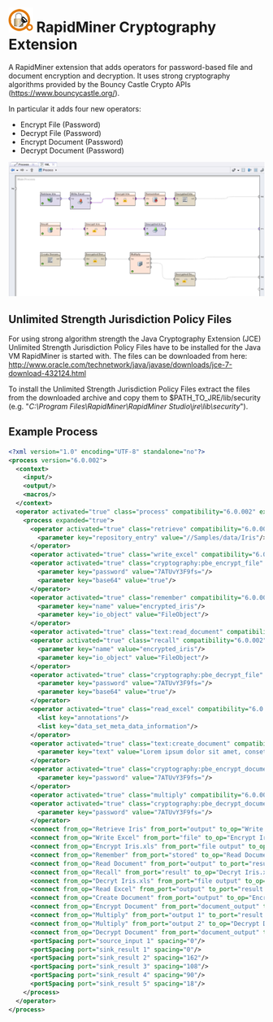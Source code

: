![Extension icon](src/main/resources/META-INF/icon.png) RapidMiner Cryptography Extension
===============================

A RapidMiner extension that adds operators for password-based file and document encryption and decryption. It uses strong cryptography algorithms provided by the Bouncy Castle Crypto APIs (https://www.bouncycastle.org/).

In particular it adds four new operators:

 - Encrypt File (Password)
 - Decrypt File (Password)
 - Encrypt Document (Password)
 - Decrypt Document (Password)

![example process](screenshots/example_process.png)

## Unlimited Strength Jurisdiction Policy Files
For using strong algorithm strength the Java Cryptography Extension (JCE) Unlimited Strength Jurisdiction Policy Files have to be installed for the Java VM RapidMiner is started with. The files can be downloaded from here: http://www.oracle.com/technetwork/java/javase/downloads/jce-7-download-432124.html

To install the Unlimited Strength Jurisdiction Policy Files extract the files from the downloaded archive and copy them to $PATH_TO_JRE/lib/security (e.g. "_C:\Program Files\RapidMiner\RapidMiner Studio\jre\lib\security_").

## Example Process

```xml
<?xml version="1.0" encoding="UTF-8" standalone="no"?>
<process version="6.0.002">
  <context>
    <input/>
    <output/>
    <macros/>
  </context>
  <operator activated="true" class="process" compatibility="6.0.002" expanded="true" name="Process">
    <process expanded="true">
      <operator activated="true" class="retrieve" compatibility="6.0.002" expanded="true" height="60" name="Retrieve Iris" width="90" x="45" y="75">
        <parameter key="repository_entry" value="//Samples/data/Iris"/>
      </operator>
      <operator activated="true" class="write_excel" compatibility="6.0.002" expanded="true" height="76" name="Write Excel" width="90" x="179" y="75"/>
      <operator activated="true" class="cryptography:pbe_encrypt_file" compatibility="1.0.001" expanded="true" height="60" name="Encrypt Iris.xls" width="90" x="313" y="75">
        <parameter key="password" value="7ATUvY3F9fs="/>
        <parameter key="base64" value="true"/>
      </operator>
      <operator activated="true" class="remember" compatibility="6.0.002" expanded="true" height="60" name="Remember" width="90" x="447" y="75">
        <parameter key="name" value="encrypted_iris"/>
        <parameter key="io_object" value="FileObject"/>
      </operator>
      <operator activated="true" class="text:read_document" compatibility="5.3.002" expanded="true" height="60" name="Read Document" width="90" x="581" y="75"/>
      <operator activated="true" class="recall" compatibility="6.0.002" expanded="true" height="60" name="Recall" width="90" x="45" y="255">
        <parameter key="name" value="encrypted_iris"/>
        <parameter key="io_object" value="FileObject"/>
      </operator>
      <operator activated="true" class="cryptography:pbe_decrypt_file" compatibility="1.0.001" expanded="true" height="60" name="Decryt Iris.xls" width="90" x="313" y="255">
        <parameter key="password" value="7ATUvY3F9fs="/>
        <parameter key="base64" value="true"/>
      </operator>
      <operator activated="true" class="read_excel" compatibility="6.0.002" expanded="true" height="60" name="Read Excel" width="90" x="514" y="255">
        <list key="annotations"/>
        <list key="data_set_meta_data_information"/>
      </operator>
      <operator activated="true" class="text:create_document" compatibility="5.3.002" expanded="true" height="60" name="Create Document" width="90" x="45" y="390">
        <parameter key="text" value="Lorem ipsum dolor sit amet, consetetur sadipscing elitr, sed diam nonumy eirmod tempor invidunt ut labore et dolore magna aliquyam erat, sed diam voluptua. At vero eos et accusam et justo duo dolores et ea rebum. Stet clita kasd gubergren, no sea takimata sanctus est Lorem ipsum dolor sit amet. Lorem ipsum dolor sit amet, consetetur sadipscing elitr, sed diam nonumy eirmod tempor invidunt ut labore et dolore magna aliquyam erat, sed diam voluptua. At vero eos et accusam et justo duo dolores et ea rebum. Stet clita kasd gubergren, no sea takimata sanctus est Lorem ipsum dolor sit amet."/>
      </operator>
      <operator activated="true" class="cryptography:pbe_encrypt_document" compatibility="1.0.001" expanded="true" height="60" name="Encrypt Document" width="90" x="313" y="390">
        <parameter key="password" value="7ATUvY3F9fs="/>
      </operator>
      <operator activated="true" class="multiply" compatibility="6.0.002" expanded="true" height="94" name="Multiply" width="90" x="447" y="390"/>
      <operator activated="true" class="cryptography:pbe_decrypt_document" compatibility="1.0.001" expanded="true" height="60" name="Decrypt Document" width="90" x="715" y="480">
        <parameter key="password" value="7ATUvY3F9fs="/>
      </operator>
      <connect from_op="Retrieve Iris" from_port="output" to_op="Write Excel" to_port="input"/>
      <connect from_op="Write Excel" from_port="file" to_op="Encrypt Iris.xls" to_port="file input"/>
      <connect from_op="Encrypt Iris.xls" from_port="file output" to_op="Remember" to_port="store"/>
      <connect from_op="Remember" from_port="stored" to_op="Read Document" to_port="file"/>
      <connect from_op="Read Document" from_port="output" to_port="result 1"/>
      <connect from_op="Recall" from_port="result" to_op="Decryt Iris.xls" to_port="file input"/>
      <connect from_op="Decryt Iris.xls" from_port="file output" to_op="Read Excel" to_port="file"/>
      <connect from_op="Read Excel" from_port="output" to_port="result 2"/>
      <connect from_op="Create Document" from_port="output" to_op="Encrypt Document" to_port="document_input"/>
      <connect from_op="Encrypt Document" from_port="document_output" to_op="Multiply" to_port="input"/>
      <connect from_op="Multiply" from_port="output 1" to_port="result 3"/>
      <connect from_op="Multiply" from_port="output 2" to_op="Decrypt Document" to_port="document_input"/>
      <connect from_op="Decrypt Document" from_port="document_output" to_port="result 4"/>
      <portSpacing port="source_input 1" spacing="0"/>
      <portSpacing port="sink_result 1" spacing="0"/>
      <portSpacing port="sink_result 2" spacing="162"/>
      <portSpacing port="sink_result 3" spacing="108"/>
      <portSpacing port="sink_result 4" spacing="90"/>
      <portSpacing port="sink_result 5" spacing="18"/>
    </process>
  </operator>
</process>
```
 
